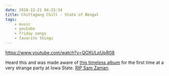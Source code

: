 ```yaml
---
date: 2018-12-21 04:23:34
title: Chittagong Chill - State of Bengal
tags:
    - music
    - youtube
    - friday songs
    - favorite things
---
```


https://www.youtube.com/watch?v=QOXULpUpR08

Heard this and was made aware of [this timeless album](https://en.wikipedia.org/wiki/Anokha_%E2%80%93_Soundz_of_the_Asian_Underground) for the first time at a very strange party at Iowa State. [RIP Sam Zaman](https://en.wikipedia.org/wiki/State_of_Bengal).
